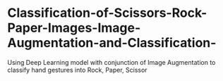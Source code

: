 # Classification-of-Scissors-Rock-Paper-Images-Image-Augmentation-and-Classification-
Using Deep Learning model with conjunction of Image Augmentation to classify hand gestures into Rock, Paper, Scissor
